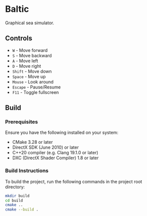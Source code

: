 # Baltic
 
Graphical sea simulator.

## Controls

- `W` - Move forward
- `S` - Move backward
- `A` - Move left
- `D` - Move right
- `Shift` - Move down
- `Space` - Move up
- `Mouse` - Look around
- `Escape` - Pause/Resume
- `F11` - Toggle fullscreen

## Build

### Prerequisites

Ensure you have the following installed on your system:

- CMake 3.28 or later
- DirectX SDK (June 2010) or later
- C++20 compiler (e.g. Clang 19.1.0 or later)
- DXC (DirectX Shader Compiler) 1.8 or later

### Build Instructions

To build the project, run the following commands in the project root directory:

```bash
mkdir build
cd build
cmake ..
cmake --build .
```
